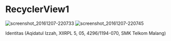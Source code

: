 # RecyclerView1


![screenshot_20161207-220733](https://cloud.githubusercontent.com/assets/22891163/20973372/f98a8d42-bcca-11e6-9811-64038ceec3d9.jpg)
![screenshot_20161207-220745](https://cloud.githubusercontent.com/assets/22891163/20973379/017a2f58-bccb-11e6-804b-185e11a25422.jpg)


Identitas (Aqidatul Izzah, XIIRPL 5, 05, 4296/1194-070, SMK Telkom Malang)

